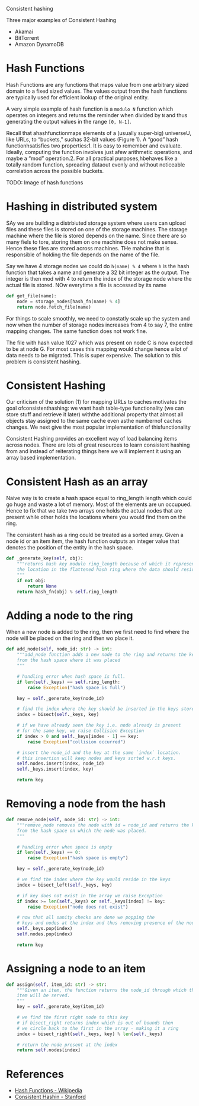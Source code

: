 Consistent hashing 

Three major examples of Consistent Hashing

 - Akamai
 - BitTorrent
 - Amazon DynamoDB

# Hash Functions
Hash Functions are any functions that maps value from one arbitrary sized domain to a fixed sized values. The values output from the hash functions are typically used for efficient lookup of the original entity.

A very simple example of hash function is a `modulo N` function which operates on integers and returns the reminder when divided by `N` and thus generating the output values in the range `[0, N-1]`.

Recall  that  ahashfunctionmaps elements of a (usually super-big) universeU, like URLs, to “buckets,” suchas 32-bit values (Figure 1).  A “good” hash functionhsatisfies two properties:1.  It is easy to remember and evaluate.  Ideally, computing the function involves just afew arithmetic operations, and maybe a “mod” operation.2.  For all practical purposes,hbehaves like a totally random function,  spreading dataout evenly and without noticeable correlation across the possible buckets.

TODO: Image of hash functions

# Hashing in distributed system
SAy we are building a distrbiuted storage system where users can upload files and these files is stored on one of the storage machines. The storage machine where the file is stored depends on the name. Since there are so many fiels to tore, storing them on one machine does not make sense. Hence these files are stored across machines. THe mahcine that is responsible of holding the file depends on the name of the file.

Say we have 4 storage nodes we could do `h(name) % 4` where `h` is the hash function that takes a name and generate a 32 bit integer as the output. The integer is then mod with 4 to return the index of the storage node where the actual file is stored. NOw everytime a file is accessed by its name

```py
def get_file(name):
    node = storage_nodes[hash_fn(name) % 4]
    return node.fetch_file(name)
```

For things to scale smoothly, we need to constatly scale up the system and now when the number of storage nodes increases from 4 to say 7, the entire mapping changes. The same function does not work fine.

The file with hash value 1027 which was present on node C is now expected to be at node G. For most cases this mapping would change hence a lot of data needs to be migrated. This is super expensive. The solution to this problem is consistent hashing.

# Consistent Hashing
Our criticism of the solution (1) for mapping URLs to caches motivates the goal ofconsistenthashing:  we want hash table-type functionality (we can store stuff and retrieve it later) withthe  additional  property  that  almost  all  objects  stay  assigned  to  the  same  cache  even  asthe  numbernof  caches  changes.   We  next  give  the  most  popular  implementation  of  thisfunctionality 


Consistent Hashing provides an excellent way of load balancing items across nodes. There are lots of great resources to learn consistent hashing from and instead of reiterating things here we will implement it using an array based implementation.

# Consistent Hash as an array
Naive way is to create a hash space equal to ring_length length which could go huge and waste a lot of memory. Most of the elements are un occupued. Hence to fix that we take two arrays one holds the actual nodes that are present
while other holds the locations where you would find them on the ring.

The consistent hash as a ring could be treated as a sorted array. Given a node id or an item item, the hash function outputs an integer value that denotes the position of the entity in the hash space.

```py
def _generate_key(self, obj):
    """returns hash key modulo ring_length because of which it represents
    the location in the flattened hash ring where the data should reside.
    """
    if not obj:
        return None
    return hash_fn(obj) % self.ring_length
```

# Adding a node to the ring
When a new node is added to the ring, then we first need to find where the node will be placed on
the ring and then wo place it.

```py
def add_node(self, node_id: str) -> int:
    """add_node function adds a new node to the ring and returns the key
    from the hash space where it was placed
    """

    # handling error when hash space is full.
    if len(self._keys) == self.ring_length:
        raise Exception("hash space is full")

    key = self._generate_key(node_id)

    # find the index where the key should be inserted in the keys store
    index = bisect(self._keys, key)

    # if we have already seen the key i.e. node already is present
    # for the same key, we raise Collision Exception
    if index > 0 and self._keys[index - 1] == key:
        raise Exception("collision occurred")

    # insert the node_id and the key at the same `index` location.
    # this insertion will keep nodes and keys sorted w.r.t keys.
    self.nodes.insert(index, node_id)
    self._keys.insert(index, key)

    return key
```

# Removing a node from the hash

```py
def remove_node(self, node_id: str) -> int:
    """remove_node removes the node with id = node_id and returns the key
    from the hash space on which the node was placed.
    """

    # handling error when space is empty
    if len(self._keys) == 0:
        raise Exception("hash space is empty")

    key = self._generate_key(node_id)

    # we find the index where the key would reside in the keys
    index = bisect_left(self._keys, key)

    # if key does not exist in the array we raise Exception
    if index >= len(self._keys) or self._keys[index] != key:
        raise Exception("node does not exist")

    # now that all sanity checks are done we popping the
    # keys and nodes at the index and thus removing presence of the node.
    self._keys.pop(index)
    self.nodes.pop(index)

    return key
```

# Assigning a node to an item

```py
def assign(self, item_id: str) -> str:
    """Given an item, the function returns the node_id through which this
    item will be served.
    """
    key = self._generate_key(item_id)

    # we find the first right node to this key
    # if bisect_right returns index which is out of bounds then
    # we circle back to the first in the array - making it a ring
    index = bisect_right(self._keys, key) % len(self._keys)

    # return the node present at the index
    return self.nodes[index]
```

# References
 - [Hash Functions - Wikipedia](https://en.wikipedia.org/wiki/Hash_function)
 - [Consistent Hashin - Stanford](https://web.stanford.edu/class/cs168/l/l1.pdf)
